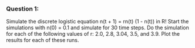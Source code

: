 ### Question 1: 
Simulate the discrete logistic equation n(t + 1) = rn(t) (1 - n(t)) in R! Start the simulations with n(0) = 0.1 and simulate for 30 time steps. Do the simulation for each of the following values of r: 2.0, 2.8, 3.04, 3.5, and 3.9. Plot the results for each of these runs.
